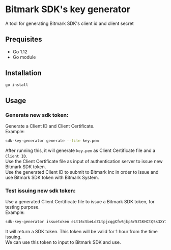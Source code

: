 # Bitmark SDK's key generator
A tool for generating Bitmark SDK's client id and client secret

## Prequisites
- Go 1.12
- Go module

## Installation
```bash
go install
```

## Usage
### Generate new sdk token:
Generate a Client ID and Client Certificate.  
Example:
```bash
sdk-key-generator generate --file key.pem
```
After running this, it will generate `key.pem` as Client Certificate file and a `Client ID`.  
Use the Client Certificate file as input of authentication server to issue new Bitmark SDK token.  
Use the generated Client ID to submit to Bitmark Inc in order to issue and use Bitmark SDK token with Bitmark System.

### Test issuing new sdk token:
Use a generated Client Certificate file to issue a Bitmark SDK token, for testing purpose.  
Example:
```bash
sdk-key-generator issuetoken eLt16cSbeLdZLtpjcqgXfw5jbp5r5Z1KHCtQ5s3XY7DGaPQ3NZ --file key.pem
```
It will return a SDK token. This token will be valid for 1 hour from the time issuing.  
We can use this token to input to Bitmark SDK and use.